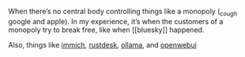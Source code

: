 When there’s no central body controlling things like a monopoly (<sub><i>cough</i></sub> google and apple). In my experience, it’s when the customers of a monopoly try to break free, like when [[bluesky]] happened.

Also, things like [immich](immich.app), [rustdesk](rustdesk.com), [ollama](ollama.com), and [openwebui](openwebui.com)